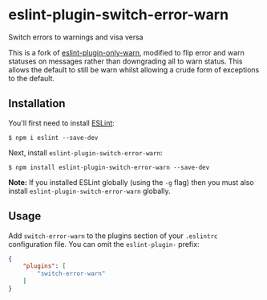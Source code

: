 # eslint-plugin-switch-error-warn

Switch errors to warnings and visa versa

This is a fork of [eslint-plugin-only-warn](https://travis-ci.org/bfanger/eslint-plugin-only-warn), modified to flip error and warn statuses on messages rather than downgrading all to warn status. This allows the default to still be warn whilst allowing a crude form of exceptions to the default.

## Installation

You'll first need to install [ESLint](http://eslint.org):

```
$ npm i eslint --save-dev
```

Next, install `eslint-plugin-switch-error-warn`:

```
$ npm install eslint-plugin-switch-error-warn --save-dev
```

**Note:** If you installed ESLint globally (using the `-g` flag) then you must also install `eslint-plugin-switch-error-warn` globally.

## Usage

Add `switch-error-warn` to the plugins section of your `.eslintrc` configuration file. You can omit the `eslint-plugin-` prefix:

```json
{
    "plugins": [
        "switch-error-warn"
    ]
}
```
